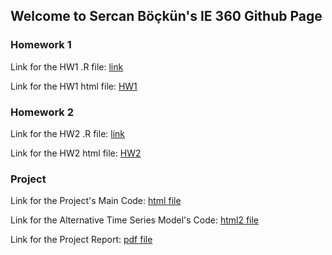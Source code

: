 ## Welcome to Sercan Böçkün's IE 360 Github Page


### Homework 1
Link for the HW1 .R file:
[link](https://github.com/BU-IE-360/spring22-sercanbockun/blob/gh-pages/HW1/HW1_Sercan_Bockun.R)

Link for the HW1 html file: 
[HW1](/HW1/HW1_html.html)
### Homework 2
Link for the HW2 .R file:
[link](https://github.com/BU-IE-360/spring22-sercanbockun/blob/gh-pages/HW_2/HW2_Sercan_B%C3%B6%C3%A7k%C3%BCn_2019402123.R)

Link for the HW2 html file: 
[HW2](/HW_2/HW2_html.html)



### Project

Link for the Project's Main Code:
[html file](/Final_Project/Project_Code.html)

Link for the Alternative Time Series Model's Code:
[html2 file](/Final_Project/Time_Series_Analysis.html)

Link for the Project Report:
[pdf file](https://github.com/BU-IE-360/spring22-sercanbockun/blob/gh-pages/Final_Project/IE360_Project_Report.pdf)
